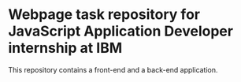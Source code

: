 # Webpage task repository for JavaScript Application Developer internship at IBM #

This repository contains a front-end and a back-end application. 